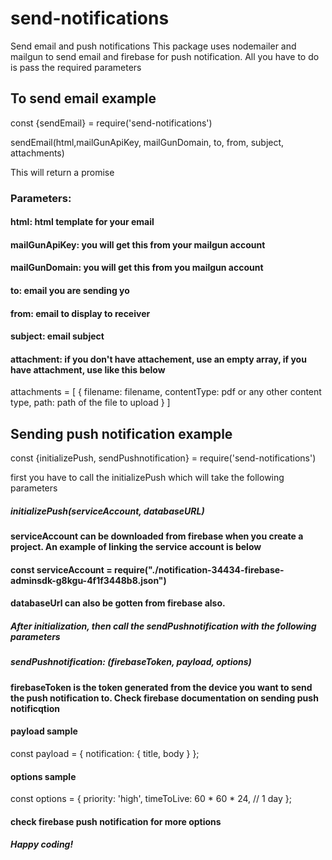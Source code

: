 # send-notifications
Send email and push notifications
This package uses nodemailer and mailgun to send email and firebase for push notification. All you have to do is pass the required parameters
## To send email example
const {sendEmail} = require('send-notifications')

sendEmail(html,mailGunApiKey, mailGunDomain, to, from, subject, attachments)

This will return a promise

### Parameters:
#### html: html template for your email
#### mailGunApiKey: you will get this from your mailgun account
#### mailGunDomain: you will get this from you mailgun account
#### to: email you are sending yo
#### from: email to display to receiver
#### subject: email subject
#### attachment: if you don't have attachement, use an empty array, if you have attachment, use like this below
attachments = [
                {
                  filename: filename,
                  contentType: pdf or any other content type,
                  path: path of the file to upload
                 }
               ]
## Sending push notification example
const {initializePush, sendPushnotification} = require('send-notifications')

first you have to call the initializePush which will take the following parameters

##### initializePush(serviceAccount, databaseURL)

#### serviceAccount can be downloaded from firebase when you create a project. An example of linking the service account is below
#### const serviceAccount = require("./notification-34434-firebase-adminsdk-g8kgu-4f1f3448b8.json")
#### databaseUrl can also be gotten from firebase also.

##### After initialization, then call the sendPushnotification with the following parameters
##### sendPushnotification: (firebaseToken, payload, options)
#### firebaseToken is the token generated from the device you want to send the push notification to. Check firebase documentation on sending push notificqtion
#### payload sample 
const payload = {
                   notification: {
                    title,
                    body
                    }
                 };
				 
#### options sample
 const options = {
                   priority: 'high',
                   timeToLive: 60 * 60 * 24, // 1 day
                    };
#### check firebase push notification for more options 

##### Happy coding!
